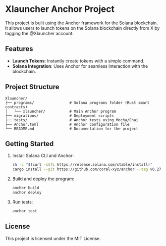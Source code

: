 # Xlauncher Anchor Project

This project is built using the Anchor framework for the Solana blockchain. It allows users to launch tokens on the Solana blockchain directly from X by tagging the @Xlauncher account.

## Features
- **Launch Tokens**: Instantly create tokens with a simple command.
- **Solana Integration**: Uses Anchor for seamless interaction with the blockchain.

## Project Structure
```
Xlauncher/
├── programs/                # Solana programs folder (Rust smart contracts)
│   └── xlauncher/           # Main Anchor program
├── migrations/              # Deployment scripts
├── tests/                   # Anchor tests using Mocha/Chai
├── Anchor.toml              # Anchor configuration file
└── README.md                # Documentation for the project
```

## Getting Started
1. Install Solana CLI and Anchor:
   ```bash
   sh -c "$(curl -sSfL https://release.solana.com/stable/install)"
   cargo install --git https://github.com/coral-xyz/anchor --tag v0.27.0 anchor-cli
   ```

2. Build and deploy the program:
   ```bash
   anchor build
   anchor deploy
   ```

3. Run tests:
   ```bash
   anchor test
   ```

## License
This project is licensed under the MIT License.
